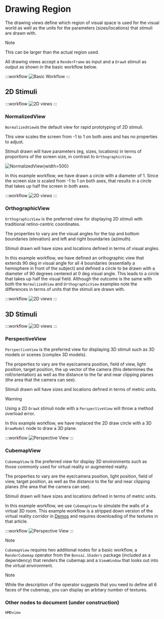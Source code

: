 # Drawing Region

The drawing views define which region of visual space is used for the visual world as well as the units for the parameters (sizes/locations) that stimuli are drawn with. 

> [!NOTE] 
> This can be larger than the actual region used.

All drawing views accept a `RenderFrame` as input and a `DrawX` stimuli as output as shown in the basic workflow below.

:::workflow
![Basic Workflow](../workflows/overview-draw-circle.bonsai)
:::

## 2D Stimuli

:::workflow
![2D views](../workflows/drawing-region-2d-views.bonsai)
:::

### NormalizedView
`NormalizedView`is the default view for rapid prototyping of 2D stimuli.

 This view scales the screen from -1 to 1 on both axes and has no properties to adjust.

 Stimuli drawn will have parameters (eg, sizes, locations) in terms of proportions of the screen size, in contrast to `OrthographicView`.

![NormalizedView](~/images/DisplayLogic/NormalizedViewport.png){width=500} 

In this example workflow, we have drawn a circle with a diameter of 1. Since the screen size is scaled from -1 to 1 on both axes, that results in a circle that takes up half the screen in both axes.

:::workflow
![2D views](../workflows/drawing-region-normalized-view.bonsai)
:::


### OrthographicView
`OrthographicView` is the preferred view for displaying 2D stimuli with traditional retino-centric coordinates. 

The properties to vary are the visual angles for the top and bottom boundaries (elevation) and left and right boundaries (azimuth).

Stimuli drawn will have sizes and locations defined in terms of visual angles.

In this example workflow, we have defined an orthographic view that extends 90 deg in visual angle for all 4 boundaries (essentially a hemisphere in front of the subject) and defined a circle to be drawn with a diameter of 90 degrees centered at 0 deg visual angle. This leads to a circle that takes up half the visual field. Although the outcome is the same with both the `NormalizedView` and `OrthographicView` examples note the differences in terms of units that the stimuli are drawn with.

:::workflow
![2D views](../workflows/drawing-region-orthographic-view.bonsai)
:::


## 3D Stimuli

:::workflow
![3D views](../workflows/drawing-region-3d-views.bonsai)
:::

### PerspectiveView

`PerspectiveView` is the preferred view for displaying 3D stimuli such as 3D models or scenes (complex 3D models).

The properties to vary are the eye/camera position, field of view, light position, target position, the up vector of the camera (this determines the roll/orientation) as well as the distance to the far and near clipping planes (the area that the camera can see).

Stimuli drawn will have sizes and locations defined in terms of metric units.

> [!Warning] 
> Using a 2D `DrawX` stimuli node with a `PerspectiveView` will throw a method overload error. 

In this example workflow, we have replaced the 2D draw circle with a 3D `DrawModel` node to draw a 3D plane.

:::workflow
![Perspective View](../workflows/drawing-region-perspective-view.bonsai)
:::


### CubemapView
`CubemapView` is the preferred view for display 3D environments such as those commonly used for virtual reality or augmented reality.

The properties to vary are the eye/camera position, light position, field of view, target position, as well as the distance to the far and near clipping planes (the area that the camera can see).

Stimuli drawn will have sizes and locations defined in terms of metric units.

In this example workflow, we use `CubemapView` to simulate the walls of a virtual 3D room. This example workflow is a stripped down version of the virtual reality corridor in [Demos](demos/VR-demo.md) and requires downloading of the textures in that article. 

:::workflow
![Perspective View](../workflows/drawing-region-cubemapview.bonsai)
:::

> [!Note] 
> `CubemapView` requires two additional nodes for a basic workflow, a `RenderCubemap` operator from the `Bonsai.Shaders` package (included as a dependency) that renders the cubemap and a `ViewWindow` that looks out into the virtual environment.

> [!Note] 
> While the description of the operator suggests that you need to define all 6 faces of the cubemap, you can display an arbitary number of textures.

### Other nodes to document (under construction)
`HMDview`